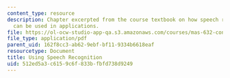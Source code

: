 ```yaml
---
content_type: resource
description: Chapter excerpted from the course textbook on how speech recognition
  can be used in applications.
file: https://ol-ocw-studio-app-qa.s3.amazonaws.com/courses/mas-632-conversational-computer-systems-fall-2008/512ed5a3c6159c6f833bfbfd738d9249_schmandt_ch8.pdf
file_type: application/pdf
parent_uid: 162f8cc3-ab62-9ebf-bf11-9334b6618eaf
resourcetype: Document
title: Using Speech Recognition
uid: 512ed5a3-c615-9c6f-833b-fbfd738d9249
---
```

